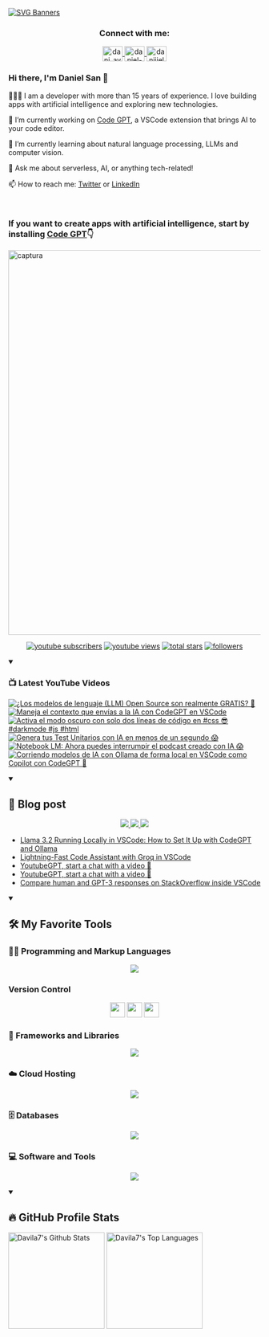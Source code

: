 [![SVG Banners](https://svg-banners.vercel.app/api?type=typeWriter&text1=Daniel%20San%20👨🏽‍💻%20|%20Serverless%20|%20Code%20GPT%20❤️&width=800&height=110)](https://github.com/Akshay090/svg-banners)

<h3 align="center">Connect with me:</h3>
<p align="center">
<a href="https://twitter.com/dani_avila7" target="_blank">
    <img align="center" alt="dani_avila7" height="30" width="40" src="https://skillicons.dev/icons?i=twitter" />
</a>
<a href="https://linkedin.com/in/daniel-avila-arias" target="_blank">
    <img align="center" alt="daniel-avila-arias" height="30"  width="40" src="https://skillicons.dev/icons?i=linkedin" />
</a>
<a href="https://www.youtube.com/@daniiielsan?sub_confirmation=1" target="blank">
    <img align="center" src="https://raw.githubusercontent.com/rahuldkjain/github-profile-readme-generator/master/src/images/icons/Social/youtube.svg" alt="daniiielsan" height="30" width="40" />
  </a>
</p>

### Hi there, I'm Daniel San 👋

👨🏽‍💻 I am a developer with more than 15 years of experience. I love building apps with artificial intelligence and exploring new technologies.

🔭 I’m currently working on [Code GPT](https://codegpt.co), a VSCode extension that brings AI to your code editor.

🌱 I’m currently learning about natural language processing, LLMs and computer vision.

💬 Ask me about serverless, AI, or anything tech-related!

📫 How to reach me: [Twitter](https://twitter.com/dani_avila7) or [LinkedIn](https://www.linkedin.com/in/daniel-avila-arias/)

<br>
<h3 aling="center">If you want to create apps with artificial intelligence, start by installing <a href="https://codegpt.co">Code GPT</a>👇</h3>
<a href="https://codegpt.co">
    <img width="766" alt="captura" src="https://github.com/davila7/davila7/assets/6216945/96db4868-8707-4f8d-89ec-a4f45bf7059f">
</a>
<br>
<!-- Social badges section -->
<!-- Badges with custom icons - https://github.com/DenverCoder1/custom-icon-badges -->
<!-- View counter - https://github.com/DenverCoder1/Simple-View-Counter -->
<p align="center">
  <a href="https://www.youtube.com/@daniiielsan?sub_confirmation=1">
    <img alt="youtube subscribers" title="Subscribe to my YouTube channel" src="https://custom-icon-badges.demolab.com/youtube/channel/subscribers/UCNabExUbWCar1WvCGWaPNdQ?color=%23E05D44&label=SUBSCRIBE&logo=video&logoColor=white&style=for-the-badge&labelColor=CE4630"/></a>
  <a href="https://www.youtube.com/@daniiielsan?sub_confirmation=1">
    <img alt="youtube views" title="YouTube views" src="https://custom-icon-badges.demolab.com/youtube/channel/views/UCNabExUbWCar1WvCGWaPNdQ?color=%23E1AD0E&logo=video&logoColor=white&style=for-the-badge&labelColor=C79600"/></a> 
  <a href="https://github.com/davila7?tab=repositories&sort=stargazers">
    <img alt="total stars" title="Total stars on GitHub" src="https://custom-icon-badges.demolab.com/github/stars/davila7?color=55960c&style=for-the-badge&labelColor=488207&logo=star"/></a>
  <a href="https://github.com/davila7?tab=followers">
    <img alt="followers" title="Follow me on Github" src="https://custom-icon-badges.demolab.com/github/followers/davila7?color=236ad3&labelColor=1155ba&style=for-the-badge&logo=person-add&label=Follow&logoColor=white"/></a>
</p>

<details open> 
    <summary><h3>📺 Latest YouTube Videos</h3></summary>

<!-- BEGIN YOUTUBE-CARDS -->
[![¿Los modelos de lenguaje (LLM) Open Source son realmente GRATIS? 🤔](https://ytcards.demolab.com/?id=fCgcTQyQol0&title=%C2%BFLos+modelos+de+lenguaje+%28LLM%29+Open+Source+son+realmente+GRATIS%3F+%F0%9F%A4%94&lang=en&timestamp=1741804065&background_color=%230d1117&title_color=%23ffffff&stats_color=%23dedede&max_title_lines=1&width=250&border_radius=5 "¿Los modelos de lenguaje (LLM) Open Source son realmente GRATIS? 🤔")](https://www.youtube.com/watch?v=fCgcTQyQol0)
[![Maneja el contexto que envías a la IA con CodeGPT en VSCode](https://ytcards.demolab.com/?id=M6SB-JUd8PQ&title=Maneja+el+contexto+que+env%C3%ADas+a+la+IA+con+CodeGPT+en+VSCode&lang=en&timestamp=1740776039&background_color=%230d1117&title_color=%23ffffff&stats_color=%23dedede&max_title_lines=1&width=250&border_radius=5 "Maneja el contexto que envías a la IA con CodeGPT en VSCode")](https://www.youtube.com/watch?v=M6SB-JUd8PQ)
[![Activa el modo oscuro con solo dos líneas de código en #css 😎 #darkmode #js #html](https://ytcards.demolab.com/?id=Io-Via1C5kU&title=Activa+el+modo+oscuro+con+solo+dos+l%C3%ADneas+de+c%C3%B3digo+en+%23css+%F0%9F%98%8E+%23darkmode+%23js+%23html&lang=en&timestamp=1736207622&background_color=%230d1117&title_color=%23ffffff&stats_color=%23dedede&max_title_lines=1&width=250&border_radius=5 "Activa el modo oscuro con solo dos líneas de código en #css 😎 #darkmode #js #html")](https://www.youtube.com/watch?v=Io-Via1C5kU)
[![Genera tus Test Unitarios con IA en menos de un segundo 😱](https://ytcards.demolab.com/?id=MiExxO0kHA8&title=Genera+tus+Test+Unitarios+con+IA+en+menos+de+un+segundo+%F0%9F%98%B1&lang=en&timestamp=1735822833&background_color=%230d1117&title_color=%23ffffff&stats_color=%23dedede&max_title_lines=1&width=250&border_radius=5 "Genera tus Test Unitarios con IA en menos de un segundo 😱")](https://www.youtube.com/watch?v=MiExxO0kHA8)
[![Notebook LM: Ahora puedes interrumpir el podcast creado con IA 😱](https://ytcards.demolab.com/?id=u95Ywuix3Io&title=Notebook+LM%3A+Ahora+puedes+interrumpir+el+podcast+creado+con+IA+%F0%9F%98%B1&lang=en&timestamp=1735503990&background_color=%230d1117&title_color=%23ffffff&stats_color=%23dedede&max_title_lines=1&width=250&border_radius=5 "Notebook LM: Ahora puedes interrumpir el podcast creado con IA 😱")](https://www.youtube.com/watch?v=u95Ywuix3Io)
[![Corriendo modelos de IA con Ollama de forma local en VSCode como Copilot con CodeGPT 👀](https://ytcards.demolab.com/?id=cOHP1Is4Zpg&title=Corriendo+modelos+de+IA+con+Ollama+de+forma+local+en+VSCode+como+Copilot+con+CodeGPT+%F0%9F%91%80&lang=en&timestamp=1735490749&background_color=%230d1117&title_color=%23ffffff&stats_color=%23dedede&max_title_lines=1&width=250&border_radius=5 "Corriendo modelos de IA con Ollama de forma local en VSCode como Copilot con CodeGPT 👀")](https://www.youtube.com/watch?v=cOHP1Is4Zpg)
<!-- END YOUTUBE-CARDS -->

</details>

<details open> 
    <summary><h2>📝 Blog post</h2></summary>
    <p align="center">
        <a href="https://medium.com/@dan.avila7">    
            <img src="https://img.shields.io/badge/Medium-12100E?style=for-the-badge&logo=medium&logoColor=white">
        </a>
        <a href="https://dev.to/dani_avila7">
            <img src="https://img.shields.io/badge/Hashnode-2962FF?style=for-the-badge&logo=hashnode&logoColor=white">
        </a>
        <a href="https://hashnode.com/@danielsan">
            <img src="https://img.shields.io/badge/dev.to-0A0A0A?style=for-the-badge&logo=devdotto&logoColor=white">
        </a>
    </p>

<!-- BLOG-POST-LIST:START -->
- [Llama 3.2 Running Locally in VSCode: How to Set It Up with CodeGPT and Ollama](https://dev.to/dani_avila7/llama-32-running-locally-in-vscode-how-to-set-it-up-with-codegpt-and-ollama-h1n)
- [Lightning-Fast Code Assistant with Groq in VSCode](https://dev.to/dani_avila7/lightning-fast-code-assistant-with-groq-in-vscode-4eme)
- [YoutubeGPT, start a chat with a video 🤖](https://danielsan.hashnode.dev/youtubegpt-start-a-chat-with-a-video)
- [YoutubeGPT, start a chat with a video 🤖](https://dev.to/dani_avila7/youtbe-gpt-start-a-chat-with-a-video-3ona)
- [Compare human and GPT-3 responses on StackOverflow inside VSCode](https://danielsan.hashnode.dev/compare-human-and-gpt-3-responses-on-stackoverflow-inside-vscode)
<!-- BLOG-POST-LIST:END -->
</details>

<details open> 
  <summary><h2>🛠️ My Favorite Tools</h2></summary>
  <!-- Some badges are from https://github.com/Ileriayo/markdown-badges -->

  <h3>👨‍💻 Programming and Markup Languages</h3>

  <p align="center">
    <a href="https://skillicons.dev">
      <img src="https://skillicons.dev/icons?i=js,cs,py,php,html,css,java,r,solidity,ts" />
    </a>
  </p>

  <h3> Version Control</h3>
  <p align="center">
    <img src="https://user-images.githubusercontent.com/25181517/192108374-8da61ba1-99ec-41d7-80b8-fb2f7c0a4948.png" height="30" width="30">
    <img src="https://user-images.githubusercontent.com/25181517/192108376-c675d39b-90f6-4073-bde6-5a9291644657.png" height="30" width="30">
    <img src="https://user-images.githubusercontent.com/25181517/192108375-268c35e6-ab26-44b2-88bf-e3121a4e5083.png" height="30" width="30">
  </p>

  <h3>🧰 Frameworks and Libraries</h3>
  
  <p align="center">
    <a href="https://skillicons.dev">
      <img src="https://skillicons.dev/icons?i=nodejs,laravel,symfony,angular,nuxtjs,vue,express,bootstrap,jquery,django,dotnet,jest" />
    </a>
  </p>
  
  <h3>☁️ Cloud Hosting</h3>
  
  <p align="center">
    <a href="https://skillicons.dev">
      <img src="https://skillicons.dev/icons?i=aws,gcp,cloudflare,firebase,heroku,vercel,netlify" />
    </a>
  </p>
  
  <h3>🗄️ Databases </h3>
  
  <p align="center">
    <a href="https://skillicons.dev">
      <img src="https://skillicons.dev/icons?i=mysql,dynamodb,mongodb,sqlite,postgres" />
    </a>
  </p>
  
  <h3>💻 Software and Tools</h3>
  
  <p align="center">
    <a href="https://skillicons.dev">
      <img src="https://skillicons.dev/icons?i=git,github,vscode,linux,docker,androidstudio,vim,visualstudio,bash" />
    </a>
  </p>
    
</details>
  
<details open> 
  <summary><h2>🔥 GitHub Profile Stats</h2></summary>
<!-- https://github.com/anuraghazra/github-readme-stats -->

  <a href="https://github.com/anuraghazra/github-readme-stats"><img alt="Davila7's Github Stats" src="https://denvercoder1-github-readme-stats.vercel.app/api/?username=davila7&show_icons=true&include_all_commits=true&count_private=true&theme=react&hide_border=true&bg_color=1F222E&title_color=F85D7F&icon_color=F8D866" height="192px"/></a>
  <a href="https://github.com/anuraghazra/github-readme-stats"><img alt="Davila7's Top Languages" src="https://github-readme-stats.vercel.app/api/top-langs/?username=davila7&langs_count=8&layout=compact&theme=react&hide_border=true&bg_color=1F222E&title_color=F85D7F&icon_color=F8D866&hide=Jupyter%20Notebook" height="192px"/></a>
  <br/>
  
  <!-- https://github.com/ashutosh00710/github-readme-activity-graph -->

  <!-- <a href="https://github.com/ashutosh00710/github-readme-activity-graph"><img alt="davila7's Activity Graph" src="https://github-readme-activity-graph.cyclic.app/graph/?username=davila7&bg_color=1F222E&color=F8D866&line=F85D7F&point=FFFFFF&hide_border=true" /></a> -->
  
</details>
